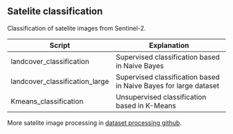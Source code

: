 ## Satelite classification

Classification of satelite images from Sentinel-2.

Script | Explanation
------------- | -------------
landcover_classification | Supervised classification based in Naive Bayes
landcover_classification_large | Supervised classification based in Naive Bayes for large dataset
Kmeans_classification | Unsupervised classification based in K-Means

More satelite image processing in [dataset processing github](https://github.com/pachums/cloudbutton_HORIZON2020/tree/main/Dataset_processing).
